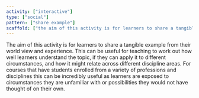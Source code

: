 ```yaml
---
activity: ["interactive"]
type: ["social"]
pattern: ["share example"]
scaffold: ["the aim of this activity is for learners to share a tangible example from their world view and experience. This can be useful for teaching to work out how well learners understand the topic, if they can apply it to different circumstances, and how it might relate across different discipline areas. For courses that have students enrolled from a variety of professions and disciplines this can be incredibly useful as learners are exposed to circumstances they are unfamiliar with or possibilities they would not have thought of on their own."]
---
```


The aim of this activity is for learners to share a tangible example from their world view and experience. This can be useful for teaching to work out how well learners understand the topic, if they can apply it to different circumstances, and how it might relate across different discipline areas. For courses that have students enrolled from a variety of professions and disciplines this can be incredibly useful as learners are exposed to circumstances they are unfamiliar with or possibilities they would not have thought of on their own.
